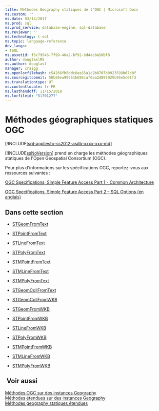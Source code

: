 ```yaml
---
title: Méthodes Geography statiques de l’OGC | Microsoft Docs
ms.custom: ''
ms.date: 03/14/2017
ms.prod: sql
ms.prod_service: database-engine, sql-database
ms.reviewer: ''
ms.technology: t-sql
ms.topic: language-reference
dev_langs:
- TSQL
ms.assetid: f5c79546-7f99-46a2-bf92-bd4ac8a50bf8
author: douglaslMS
ms.author: douglasl
manager: craigg
ms.openlocfilehash: c54266fb5ddc8ee85a1c2b8707b0923598b67c8f
ms.sourcegitcommit: 50b60ea99551b688caf0aa2d897029b95e5c01f3
ms.translationtype: HT
ms.contentlocale: fr-FR
ms.lasthandoff: 11/15/2018
ms.locfileid: "51701277"
---
```

# <a name="ogc-static-geography-methods"></a>Méthodes géographiques statiques OGC
[!INCLUDE[tsql-appliesto-ss2012-asdb-xxxx-xxx-md](../../includes/tsql-appliesto-ss2012-asdb-xxxx-xxx-md.md)]

  [!INCLUDE[ssNoVersion](../../includes/ssnoversion-md.md)] prend en charge les méthodes géographiques statiques de l'Open Geospatial Consortium (OGC).  
  
 Pour plus d'informations sur les spécifications OGC, reportez-vous aux ressources suivantes :  
  
 [OGC Specifications, Simple Feature Access Part 1 - Common Architecture](https://go.microsoft.com/fwlink/?LinkId=93627)  
  
 [OGC Specifications, Simple Feature Access Part 2 – SQL Options (en anglais)](https://go.microsoft.com/fwlink/?LinkId=93628)  
  
## <a name="in-this-section"></a>Dans cette section  
  
-   [STGeomFromText](../../t-sql/spatial-geography/stgeomfromtext-geography-data-type.md)  
  
-   [STPointFromText](../../t-sql/spatial-geography/stpointfromtext-geography-data-type.md)  
  
-   [STLineFromText](../../t-sql/spatial-geography/stlinefromtext-geography-data-type.md)  
  
-   [STPolyFromText](../../t-sql/spatial-geography/stpolyfromtext-geography-data-type.md)  
  
-   [STMPointFromText](../../t-sql/spatial-geography/stmpointfromtext-geography-data-type.md)  
  
-   [STMLineFromText](../../t-sql/spatial-geography/stmlinefromtext-geography-data-type.md)  
  
-   [STMPolyFromText](../../t-sql/spatial-geography/stmpolyfromtext-geography-data-type.md)  
  
-   [STGeomCollFromText](../../t-sql/spatial-geography/stgeomcollfromtext-geography-data-type.md)  
  
-   [STGeomCollFromWKB](../../t-sql/spatial-geography/stgeomcollfromwkb-geography-data-type.md)  
  
-   [STGeomFromWKB](../../t-sql/spatial-geography/stgeomfromwkb-geography-data-type.md)  
  
-   [STPointFromWKB](../../t-sql/spatial-geography/stpointfromwkb-geography-data-type.md)  
  
-   [STLineFromWKB](../../t-sql/spatial-geography/stlinefromwkb-geography-data-type.md)  
  
-   [STPolyFromWKB](../../t-sql/spatial-geography/stpolyfromwkb-geography-data-type.md)  
  
-   [STMPointFromWKB](../../t-sql/spatial-geography/stmpointfromwkb-geography-data-type.md)  
  
-   [STMLineFromWKB](../../t-sql/spatial-geography/stmlinefromwkb-geography-data-type.md)  
  
-   [STMPolyFromWKB](../../t-sql/spatial-geography/stmpolyfromwkb-geography-data-type.md)  
  
## <a name="see-also"></a> Voir aussi  
 [Méthodes OGC sur des instances Geography](../../t-sql/spatial-geography/ogc-methods-on-geography-instances.md)   
 [Méthodes étendues sur des instances Geography](../../t-sql/spatial-geography/extended-methods-on-geography-instances.md)   
 [Méthodes geography statiques étendues](../../t-sql/spatial-geography/extended-static-geography-methods.md)  
  
  
